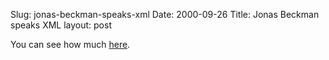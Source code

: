Slug: jonas-beckman-speaks-xml
Date: 2000-09-26
Title: Jonas Beckman speaks XML
layout: post

You can see how much <a href="http://search.editthispage.com/default?q=xml&amp;site=jonasbeckman&amp;s=1&amp;m=50">here</a>.

